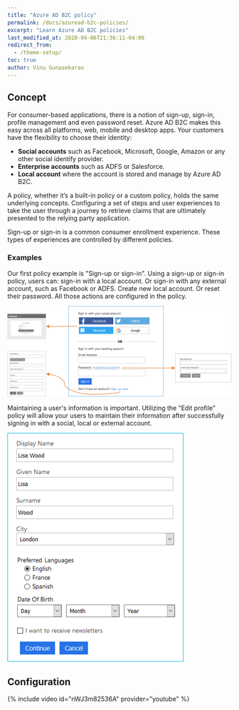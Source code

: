 ```yaml
---
title: "Azure AD B2C policy"
permalink: /docs/azuread-b2c-policies/
excerpt: "Learn Azure AD B2C policies"
last_modified_at: 2020-04-06T21:36:11-04:00
redirect_from:
  - /theme-setup/
toc: true
author: Vinu Gunasekaran
---
```


## Concept

For consumer-based applications, there is a notion of sign-up, sign-in, profile management and even password reset. Azure AD B2C makes this easy across all platforms, web, mobile and desktop apps. Your customers have the flexibility to choose their identity:

- **Social accounts** such as Facebook, Microsoft, Google, Amazon or any other social identify provider. 
- **Enterprise accounts** such as ADFS or Salesforce.
- **Local account** where the account is stored and manage by Azure AD B2C.

A policy, whether it’s a built-in policy or a custom policy, holds the same underlying concepts. Configuring a set of steps and user experiences to take the user through a journey to retrieve claims that are ultimately presented to the relying party application. 

Sign-up or sign-in is a common consumer enrollment experience.  These types of experiences are controlled by different policies.

### Examples

Our first policy example is "Sign-up or sign-in". Using a sign-up or sign-in policy, users can: sign-in with a local account. Or sign-in with any external account, such as Facebook or ADFS. Create new local account. Or reset their password. All those actions are configured in the policy. 

![Sign-up or sign-in policy](/assets/images/docs/policy-susi.png)


Maintaining a user's information is important.  Utilizing the "Edit profile" policy will allow your users to maintain their information after successfully signing in with a social, local or external account.

![Profile edit policy](/assets/images/docs//profile-edit.png)

## Configuration

{% include video id="nWJ3m82536A" provider="youtube" %}

